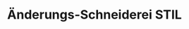---
title: "Änderungs-Schneiderei STIL"
url: /wels/aenderungs-schneiderei-stil/
shop: Schneiderei
---